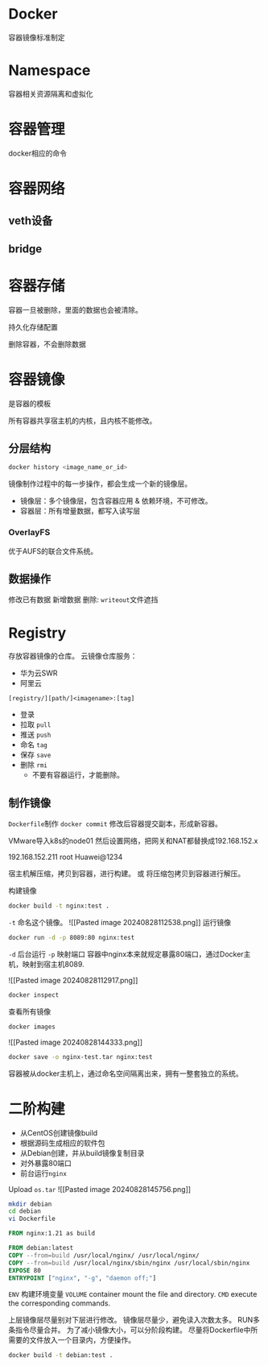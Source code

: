 # Docker
容器镜像标准制定

# Namespace
容器相关资源隔离和虚拟化


# 容器管理
docker相应的命令

# 容器网络
## veth设备

## bridge

# 容器存储
容器一旦被删除，里面的数据也会被清除。

持久化存储配置

删除容器，不会删除数据

# 容器镜像
是容器的模板

所有容器共享宿主机的内核，且内核不能修改。
## 分层结构
```Bash
docker history <image_name_or_id>
```
镜像制作过程中的每一步操作，都会生成一个新的镜像层。

- 镜像层：多个镜像层，包含容器应用 & 依赖环境，不可修改。
- 容器层：所有增量数据，都写入读写层
### OverlayFS
优于AUFS的联合文件系统。

## 数据操作
修改已有数据
新增数据
删除: `writeout`文件遮挡

# Registry
存放容器镜像的仓库。
云镜像仓库服务：
- 华为云SWR
- 阿里云

```
[registry/][path/]<imagename>:[tag]
```

- 登录
- 拉取 `pull`
- 推送 `push`
- 命名 `tag`
- 保存 `save`
- 删除 `rmi`
	- 不要有容器运行，才能删除。
## 制作镜像
`Dockerfile`制作
`docker commit` 修改后容器提交副本，形成新容器。

VMware导入k8s的node01
然后设置网络，把网关和NAT都替换成192.168.152.x

192.168.152.211
root
Huawei@1234

宿主机解压缩，拷贝到容器，进行构建。
或
将压缩包拷贝到容器进行解压。

构建镜像
```Bash
docker build -t nginx:test .
```
`-t` 命名这个镜像。
![[Pasted image 20240828112538.png]]
运行镜像
```Bash
docker run -d -p 8089:80 nginx:test
```
`-d` 后台运行
`-p` 映射端口 容器中nginx本来就规定暴露80端口，通过Docker主机，映射到宿主机8089.

![[Pasted image 20240828112917.png]]
```Bash
docker inspect
```
查看所有镜像
```Bash
docker images
```
![[Pasted image 20240828144333.png]]
```Bash
docker save -o nginx-test.tar nginx:test
```

容器被从docker主机上，通过命名空间隔离出来，拥有一整套独立的系统。

# 二阶构建
- 从CentOS创建镜像build
- 根据源码生成相应的软件包
- 从Debian创建，并从build镜像复制目录
- 对外暴露80端口
- 前台运行`nginx`

Upload `os.tar`
![[Pasted image 20240828145756.png]]
```Bash
mkdir debian
cd debian
vi Dockerfile
```

```Dockerfile
FROM nginx:1.21 as build

FROM debian:latest
COPY --from=build /usr/local/nginx/ /usr/local/nginx/
COPY --from=build /usr/local/nginx/sbin/nginx /usr/local/sbin/nginx
EXPOSE 80
ENTRYPOINT ["nginx", "-g", "daemon off;"]
```
`ENV` 构建环境变量
`VOLUME` container mount the file and directory.
`CMD` execute the corresponding commands.

上层镜像层尽量别对下层进行修改。
镜像层尽量少，避免读入次数太多。
RUN多条指令尽量合并。
为了减小镜像大小，可以分阶段构建。
尽量将Dockerfile中所需要的文件放入一个目录内，方便操作。

```Bash
docker build -t debian:test .
```
